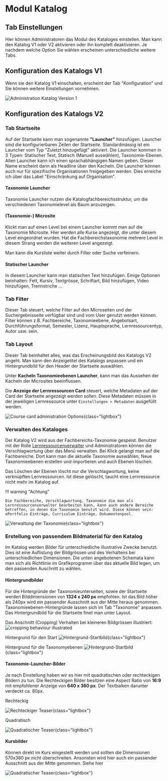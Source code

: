# Modul Katalog

## Tab Einstellungen

Hier können Administratoren das Modul des Kataloges einstellen. Man kann den Katalog V1 oder V2 aktivieren oder ihn komplett deaktivieren. Je nachdem welche Option Sie wählen erscheinen unterschiedliche weitere Tabs.

## Konfiguration des Katalogs V1 

Wenn sie den Katalog V1 einschalten, erscheint der Tab "Konfiguration" und Sie können weitere Einstellungen vornehmen. 

![Administration Katalog Version 1](assets/Admin_KatalogV1.png)
    

## Konfiguration des Katalogs V2

### Tab Startseite

Auf der Startseite kann man sogenannte **"Launcher"** hinzufügen. Launcher sind die konfigurierbaren Zeilen der Startseite. Standardmässig ist ein Launcher vom Typ "Zuletzt hinzugefügt" aktiviert. Die Launcher kommen in 3 Typen: Statischer Text, Statisch (Manuell auswählen), Taxonomie-Ebenen.
Allen Launcher kann ich einen sprachabhängigen Namen geben. Dieser Name erscheint dann als Headline über den Kacheln. Die Launcher können auch nur für spezifische Organisationen freigegeben werden. Dies erreiche ich über das Label "Einschränkung auf Organisation".

#### Taxonomie Launcher

Taxonomie Launcher nutzen die Katalogfachbereichsstruktur, um die verschiedenen Taxonomielevel als Baum anzuzeigen.

#### (Taxonomie-) Microsite

Klickt man auf einen Level bei einem Launcher kommt man auf die Taxonomie Microsite. Hier werden alle Kurse angezeigt, die unter diesem Level eingeordnet wurden. Hat die Fachbereichstaxonomie mehrere Level in diesem Strang werden die weiteren Level angezeigt.

Man kann die Kursliste weiter durch Filter oder Suche verfeinern.

#### Statischer Launcher

In diesem Launcher kann man statischen Text hinzufügen. Einige Optionen beinhalten: Fett, Kursiv, Textgrösse, Schriftart, Bild hinzufügen, Video hinzufügen, Trennstriche ...

### Tab Filter

Dieser Tab steuert, welche Filter auf den Microseiten und der Suchergebnisseite verfügbar sind und vom User genutzt werden können. Filter können z.B. Fachbereiche, Taxonomieebene, Angebotsart, Durchführungsformat, Semester, Lizenz, Hauptsprache, Lernressourcentyp, Autor usw. sein. 

### Tab Layout

Dieser Tab beinhaltet alles, was das Erscheinungsbild des Katalogs V2 angeht. Man kann den Anzeigetitel des Katalogs anpassen und ein Hintergrundbild für den Header der Startseite auswählen.

Unter **Kacheln Taxonomieebenen Launcher**, kann man das Aussehen der Kacheln der Microsites beeinflussen.

Die **Anzeige der Lernressourcen Card** steuert, welche Metadaten auf der Card der Startseite angezeigt werden sollen. Diese Metadaten müssen in der jeweiligen Lernressource unter `Einstellungen > Metadaten` ausgefüllt werden.

![Course card administration Options](assets/course-card-admin.de.jpg){class="lightbox"}

### Verwalten des Kataloges

Der Katalog V2 wird aus der Fachbereichs-Taxonomie gespeist. Benutzer mit der Rolle [Lernressourcenverwalter](../../manual_user/basic_concepts/Roles_Rights.de.md) und Administratoren können die Verschlagwortung über das Menü verwalten.
Bei Klick gelangt man auf die Fachbereiche. Dort kann man die aktuelle Taxonomie auswählen, Neue Taxonomieebenen erstellen und importieren und auch Ebenen löschen.

Das Löschen der Ebenen löscht nur die Verschlagwortung, keine verknüpften Lernressourcen. Ist diese gelöscht, taucht eine Lernressource nicht mehr im Katalog auf.

!!! warning "Achtung"

    Die Fachbereiche, Verschlagwortung, Taxonomie die man als Lernressourcenverwalter bearbeiten kann, kann auch andere Bereiche betreffen, in denen die Taxonomie benutzt wird. Diese können sein: ePortfolio Einträge, Curriculum Einträge, Dokumentenpool.

![Verwaltung der Taxonomie](assets/taxonomy-management.de.jpg){class="lightbox"}

### Erstellung von passendem Bildmaterial für den Katalog

Im Katalog werden Bilder für unterschiedliche illustrative Zwecke benutzt. Dies ist eine Auflistung der Bildgrössen und des Verhaltens bei unterschiedlichen Dimensionen. Die unten angebotenen Schemata kann man sich als Richtlinie im Grafikprogramm über das aktuelle Bild legen, um den passenden Auschnitt zu wählen.

#### Hintergrundbilder

Für die Hintergründe der Taxonomieunterseiten, sowie der Startseite werden Bilddimensionen von **1324 x 240 px** empfohlen. Ist das Bild höher als 240px wird ein passender Ausschnitt aus der Mitte heraus genommen.
Taxonomieebenen-Hintergründe lassen sich im Tab "Taxonomie" anpassen.
Das Hintergrundbild für die Startseite finet man unter Layout.

Das Anschnitt (Cropping) Verhalten bei kleineren Bildgrössen illustriert:
![cropping behaviour illustrated](assets/catalog_cropping.png)

Hintergrund für den Start
![Hintergrund-Startbild](assets/catalog_background_start.png){class="lightbox"}

Hintergrund für die Taxonomyebenen
![Hintergrund-Startbild](assets/catalog_background_taxonomy.png){class="lightbox"}

#### Taxonomie-Launcher-Bilder
Je nach Einstellung haben wir es hier mit quadratischen oder rechteckigen Bildern zu tun.
Die Rechteckigen Bilder besitzen eine Aspect Ratio von **16:9** mit empfohlener Anzeige von **640 x 360 px**. Der Textbalken darunter verdeckt ca. 80px.

Rechteckig

![Rechteckiger Teaser](assets/catalog_taxteaser.png){class="lightbox"}

Quadratisch

![Quadratischer Teaser](assets/catalog_taxteaser_square.png){class="lightbox"}

#### Kursbilder

Können direkt im Kurs eingestellt werden und sollten die Dimensionen 570x380 px nicht überschreiten. Ansonsten wird hier auch ein passender Ausschnitt aus der Mitte genommen. Siehe hier

![Quadratischer Teaser](assets/catalog_course.png){class="lightbox"}